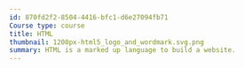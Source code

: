 ```yaml
---
id: 870fd2f2-8504-4416-bfc1-d6e27094fb71
Course type: course
title: HTML
thumbnail: 1200px-html5_logo_and_wordmark.svg.png
summary: HTML is a marked up language to build a website.
---
```

